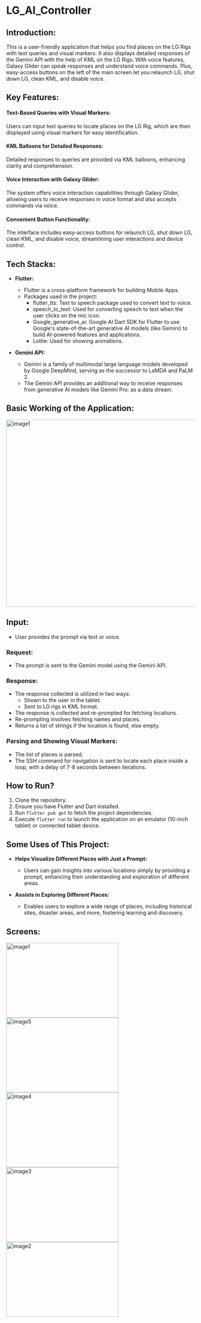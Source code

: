 # LG_AI_Controller

<h2>Introduction:</h2>
This is a user-friendly application that helps you find places on the LG Rigs with text queries and visual markers. It also displays detailed responses of the Gemini API with the help of  KML on the LG Rigs. With voice features, Galaxy Glider can speak responses and understand voice commands. Plus, easy-access buttons on the left of the main screen let you relaunch LG, shut down LG, clean KML, and disable voice. 

<h2>Key Features:</h2>

<h4>Text-Based Queries with Visual Markers:</h4> Users can input text queries to locate places on the LG Rig, which are then displayed using visual markers for easy identification.

<h4>KML Balloons for Detailed Responses:</h4> Detailed responses to queries are provided via KML balloons, enhancing clarity and comprehension.


<h4>Voice Interaction with Galaxy Glider:</h4> The system offers voice interaction capabilities through Galaxy Glider, allowing users to receive responses in voice format and also accepts commands via voice.


<h4>Convenient Button Functionality:</h4> The interface includes easy-access buttons for relaunch LG, shut down LG, clean KML, and disable voice, streamlining user interactions and device control.

## Tech Stacks:

- **Flutter:**
  - Flutter is a cross-platform framework for building Mobile Apps.
  - Packages used in the project:
    - flutter_tts: Text to speech package used to convert text to voice.
    - speech_to_text: Used for converting speech to text when the user clicks on the mic icon.
    - Google_generative_ai: Google AI Dart SDK for Flutter to use Google's state-of-the-art generative AI models (like Gemini) to build AI-powered features and applications.
    - Lottie: Used for showing animations.

- **Gemini API:**
  - Gemini is a family of multimodal large language models developed by Google DeepMind, serving as the successor to LaMDA and PaLM 2.
  - The Gemini API provides an additional way to receive responses from generative AI models like Gemini Pro: as a data stream.

## Basic Working of the Application:
<img src="https://github.com/Saumya-28/LG_AI_Controller/assets/98171392/ae292736-0320-4658-8494-7f7feb25c357" alt="image1" width="800" height="500">

## Input:
- User provides the prompt via text or voice.

### Request:
- The prompt is sent to the Gemini model using the Gemini API.

### Response:
- The response collected is utilized in two ways:
  - Shown to the user in the tablet.
  - Sent to LG rigs in KML format.
- The response is collected and re-prompted for fetching locations.
- Re-prompting involves fetching names and places.
- Returns a list of strings if the location is found, else empty.

### Parsing and Showing Visual Markers:
- The list of places is parsed.
- The SSH command for navigation is sent to locate each place inside a loop, with a delay of 7-8 seconds between iterations.

## How to Run?

1. Clone the repository.
2. Ensure you have Flutter and Dart installed.
3. Run `flutter pub get` to fetch the project dependencies.
4. Execute `flutter run` to launch the application on an emulator (10-inch tablet) or connected tablet device.
   
## Some Uses of This Project:

- **Helps Visualize Different Places with Just a Prompt:**
  - Users can gain insights into various locations simply by providing a prompt, enhancing their understanding and exploration of different areas.

- **Assists in Exploring Different Places:**
  - Enables users to explore a wide range of places, including historical sites, disaster areas, and more, fostering learning and discovery.

## Screens:
<img src="https://github.com/Saumya-28/LG_AI_Controller/assets/98171392/ccd27b23-fa84-42b6-abef-315894fef2f5" alt="image1" width="300" height="200">
<img src="https://github.com/Saumya-28/LG_AI_Controller/assets/98171392/8424687a-b558-4a8f-a571-cf629e89c30b" alt="image5" width="300" height="200">
<img src="https://github.com/Saumya-28/LG_AI_Controller/assets/98171392/2e061646-81ff-467e-ae44-e0a44f675a21" alt="image4" width="300" height="200">
<img src="https://github.com/Saumya-28/LG_AI_Controller/assets/98171392/5ec225ad-212a-429a-b0c8-fce2d2edd8c5" alt="image3" width="300" height="200">
<img src="https://github.com/Saumya-28/LG_AI_Controller/assets/98171392/1dcace63-4a06-4cdf-bddb-b5d8ad4c9a50" alt="image2" width="300" height="200">


